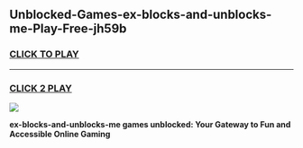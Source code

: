 
## Unblocked-Games-ex-blocks-and-unblocks-me-Play-Free-jh59b
<h3>
<a href="https://premium76.site?title=ex-blocks-and-unblocks-me&ref=18A1">CLICK TO PLAY</a></h3>
<hr>

<h3>
<a href="https://premium76.site?title=ex-blocks-and-unblocks-me&ref=18A1">CLICK 2 PLAY</a>
  
</h3>

<a href="https://premium76.site?title=ex-blocks-and-unblocks-me&ref=18A1"><img src="https://clearcache.store/games.png"></a>


**ex-blocks-and-unblocks-me games unblocked: Your Gateway to Fun and Accessible Online Gaming**
